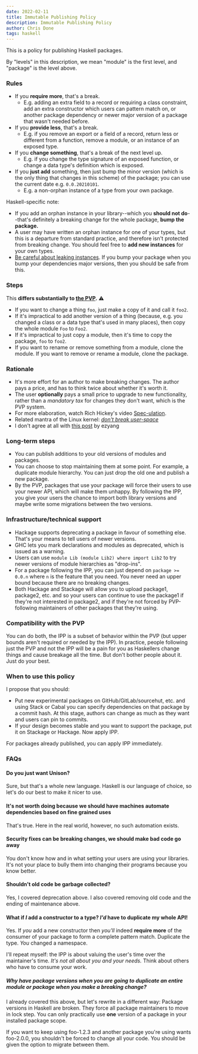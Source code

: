 ```yaml
---
date: 2022-02-11
title: Immutable Publishing Policy
description: Immutable Publishing Policy
author: Chris Done
tags: haskell
---
```


This is a policy for publishing Haskell packages.

By "levels" in this description, we mean "module" is the first level,
and "package" is the level above.

### Rules

* If you **require more**, that's a break.
  * E.g. adding an extra field to a record or requiring a class
    constraint, add an extra constructor which users can pattern match on, or another 
    package dependency or newer major version of a package that wasn't needed before.
* If you **provide less**, that's a break.
  * E.g. if you remove an export or a field of a record, return less or different
  from a function, remove a module, or an instance of an exposed type.
* If you **change something**, that's a break of the next level up.
  * E.g. if you change the type signature of an exposed function, or
    change a data type's definition which is exposed.
* If you **just add** something, then just bump the minor version (which is the only thing that changes in this scheme) of
  the package;
  you can use the current date e.g. `0.0.20210101`.
  * E.g. a non-orphan instance of a type from your own package.

Haskell-specific note:

* If you add an orphan instance in your
  library--which you **should not do**--that's definitely a breaking change
  for the whole package, **bump the package.**
* A user may have written an orphan instance for one of your types, but
  this is a departure from standard practice, and therefore isn't
  protected from breaking change. You should feel free to **add new
  instances** for your own types.
* [Be careful about leaking instances](https://pvp.haskell.org/#leaking-instances). If
  you bump your package when you bump your dependencies major versions, then you should be
  safe from this. 

### Steps

This **differs substantially to [the PVP](https://pvp.haskell.org/).** ⚠️

* If you want to change a thing `foo`, just make a copy of it and call it `foo2`.
* If it's impractical to add another version of a thing (because,
  e.g. you changed a class or a data type that's used in many places),
  then copy the whole module `Foo` to `Foo2`.
* If it's impractical to just copy a module, then it's time to copy
  the package, `foo` to `foo2`.
* If you want to rename or remove something from a module, clone the module. 
  If you want to remove or rename a module, clone the package.

### Rationale

* It's more effort for an author to make breaking changes. The author
  pays a price, and has to think twice about whether it's worth it.
* The user **optionally** pays a small price to upgrade to new
  functionality, rather than a _mandatory tax_ for changes they don't
  want, which is the PVP system.
* For more elaboration, watch Rich Hickey's video
  [Spec-ulation](https://www.youtube.com/watch?v=oyLBGkS5ICk).
* Related mantra of the Linux kernel: _[don't break user-space](https://unix.stackexchange.com/questions/235335/why-is-there-a-linux-kernel-policy-to-never-break-user-space)_
* I don't agree at all with [this post](http://blog.ezyang.com/2016/12/thoughts-about-spec-ulation-rich-hickey/) by ezyang


### Long-term steps

* You can publish additions to your old versions of modules and
  packages.
* You can choose to stop maintaining them at some point. For example,
  a duplicate module hierarchy. You can just drop the old one and
  publish a new package.
* By the PVP, packages that use your package will force their users to
  use your newer API, which will make them unhappy. By following the
  IPP, you give your users the chance to import both library versions
  and maybe write some migrations between the two versions.

### Infrastructure/technical support

* Hackage supports deprecating a package in favour of something
  else. That's your means to tell users of newer versions.
* GHC lets you mark declarations and modules as deprecated, which is
  issued as a warning.
* Users can use `module Lib (module Lib2) where import Lib2` to try
  newer versions of module hierarchies as "drop-ins".
* For a package following the IPP, you can just depend 
  on `package >= 0.0.n` where `n` is the feature that 
  you need. You never need an upper bound because there are no
  breaking changes.
* Both Hackage and Stackage will allow you to upload package1, package2, 
  etc. and so your users can continue to use the package1 if they're not
  interested in package2, and if they're not forced by PVP-following 
  maintainers of other packages that they're using.

### Compatibility with the PVP

You can do both, the IPP is a subset of behavior within the PVP (but upper bounds aren't required or needed by the IPP). In practice,
people following just the PVP and not the IPP will be a pain for you as Haskellers
change things and cause breakage all the time. But don't bother people about 
it. Just do your best.

### When to use this policy

I propose that you should:

* Put new experimental packages on GitHub/GitLab/sourcehut, etc. and using Stack or Cabal you can specify dependencies on that package by a commit hash. At this stage, authors can change as much as they want and users can pin to commits.
* If your design becomes stable and you want to support the package, put it on Stackage or Hackage. Now apply IPP.

For packages already published, you can apply IPP immediately.

### FAQs

#### Do you just want Unison?

Sure, but that's a whole new language. Haskell is our language of choice, so let's do our best to make it nicer to use.

#### It's not worth doing because we should have machines automate dependencies based on fine grained uses

That's true. Here in the real world, however, no such automation exists.

#### Security fixes can be breaking changes, we should make bad code go away

You don't know how and in what setting your users are using your libraries. It's not your place
to bully them into changing their programs because you know better.

#### Shouldn't old code be garbage collected?

Yes, I covered deprecation above. I also covered removing old code and the ending of maintenance above.

#### What if *I* add a constructor to a type? *I'd* have to duplicate my whole API!

Yes. If *you* add a new constructor then *you'll* indeed **require more** 
of the consumer of your package to form a complete pattern match. Duplicate the 
type. *You* changed a namespace.

I'll repeat myself: the IPP is about valuing the user's time over the maintainer's time. *It's not
all about you and your needs.* Think about others who have to consume your work.

##### Why have package versions when you are going to duplicate an entire module or package when you make a breaking change?

I already covered this above, but let's rewrite in a different way: Package versions in Haskell are broken.
They force all package maintainers to move in lock step. You can only practically use **one** version of a package in your installed package scope. 

If you want to keep using foo-1.2.3 and another package
you're using wants foo-2.0.0, you shouldn't be forced to change all your code. You should be given the option
to migrate between them.
